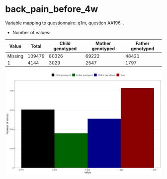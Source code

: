 # back_pain_before_4w
Variable mapping to questionnaire: q1m, question AA196.
.
- Number of values:

| Value | Total | Child genotyped | Mother genotyped | Father genotyped |
| ----- | ----- | --------------- | ---------------- | ---------------- |
| Missing | 109479 | 80326 | 69222 | 48421 |
| 1 | 4144 | 3029 | 2547 |1797 |



![](back_pain_before_4w_n.png)



